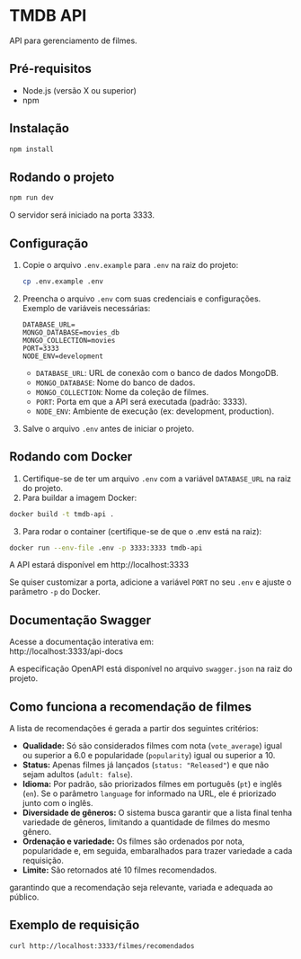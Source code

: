 # TMDB API

API para gerenciamento de filmes.

## Pré-requisitos

- Node.js (versão X ou superior)
- npm

## Instalação

```bash
npm install
```

## Rodando o projeto

```bash
npm run dev
```

O servidor será iniciado na porta 3333.

## Configuração

1. Copie o arquivo `.env.example` para `.env` na raiz do projeto:
   ```bash
   cp .env.example .env
   ```
2. Preencha o arquivo `.env` com suas credenciais e configurações. Exemplo de variáveis necessárias:
   ```
   DATABASE_URL=
   MONGO_DATABASE=movies_db
   MONGO_COLLECTION=movies
   PORT=3333
   NODE_ENV=development
   ```
   - `DATABASE_URL`: URL de conexão com o banco de dados MongoDB.
   - `MONGO_DATABASE`: Nome do banco de dados.
   - `MONGO_COLLECTION`: Nome da coleção de filmes.
   - `PORT`: Porta em que a API será executada (padrão: 3333).
   - `NODE_ENV`: Ambiente de execução (ex: development, production).

3. Salve o arquivo `.env` antes de iniciar o projeto.

## Rodando com Docker

1. Certifique-se de ter um arquivo `.env` com a variável `DATABASE_URL` na raiz do projeto.
2. Para buildar a imagem Docker:

```bash
docker build -t tmdb-api .
```

3. Para rodar o container (certifique-se de que o .env está na raiz):

```bash
docker run --env-file .env -p 3333:3333 tmdb-api
```

A API estará disponível em http://localhost:3333

Se quiser customizar a porta, adicione a variável `PORT` no seu `.env` e ajuste o parâmetro `-p` do Docker. 

## Documentação Swagger

Acesse a documentação interativa em:  
http://localhost:3333/api-docs

A especificação OpenAPI está disponível no arquivo `swagger.json` na raiz do projeto.

## Como funciona a recomendação de filmes

A lista de recomendações é gerada a partir dos seguintes critérios:

- **Qualidade:** Só são considerados filmes com nota (`vote_average`) igual ou superior a 6.0 e popularidade (`popularity`) igual ou superior a 10.
- **Status:** Apenas filmes já lançados (`status: "Released"`) e que não sejam adultos (`adult: false`).
- **Idioma:** Por padrão, são priorizados filmes em português (`pt`) e inglês (`en`). Se o parâmetro `language` for informado na URL, ele é priorizado junto com o inglês.
- **Diversidade de gêneros:** O sistema busca garantir que a lista final tenha variedade de gêneros, limitando a quantidade de filmes do mesmo gênero.
- **Ordenação e variedade:** Os filmes são ordenados por nota, popularidade e, em seguida, embaralhados para trazer variedade a cada requisição.
- **Limite:** São retornados até 10 filmes recomendados.

garantindo que a recomendação seja relevante, variada e adequada ao público.

## Exemplo de requisição

```bash
curl http://localhost:3333/filmes/recomendados
```